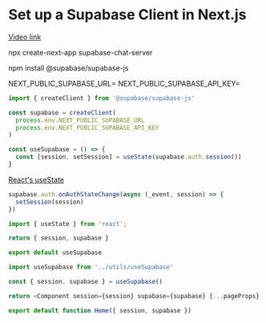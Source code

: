 # Set up a Supabase Client in Next.js

[Video link](https://www.egghead.io/lessons/supabase-set-up-a-supabase-client-in-next-js?pl=supabase-84e58958)

<TimeStamp start="0:07" end="0:12">

npx create-next-app supabase-chat-server

</TimeStamp>

<TimeStamp start="0:27" end="0:32">

npm install @supabase/supabase-js

</TimeStamp>

<TimeStamp start="2:20" end="2:30">

NEXT_PUBLIC_SUPABASE_URL=<KEY>
NEXT_PUBLIC_SUPABASE_API_KEY=<KEY>

</TimeStamp>

<TimeStamp start="3:35" end="3:50">

```js
import { createClient } from '@supabase/supabase-js'

const supabase = createClient(
  process.env.NEXT_PUBLIC_SUPABASE_URL
  process.env.NEXT_PUBLIC_SUPABASE_API_KEY
)
```

</TimeStamp>

<TimeStamp start="4:30" end="4:45">

```js
const useSupabase = () => {
  const [session, setSession] = useState(supabase.auth.session())
}
```

[React's useState](https://reactjs.org/docs/hooks-state.html)

</TimeStamp>

<TimeStamp start="5:15" end="5:25">

```js
supabase.auth.onAuthStateChange(async (_event, session) => {
  setSession(session)
})
```

</TimeStamp>

<TimeStamp start="5:57" end="6:02">

```js
import { useState } from 'react';
```

</TimeStamp>

<TimeStamp start="6:10" end="6:23">

```js
return { session, supabase }
```

</TimeStamp>

<TimeStamp start="6:10" end="6:23">

```js
export default useSupabase
```

</TimeStamp>

<TimeStamp start="7:15" end="7:20">

```js
import useSupabase from '../utils/useSupabase'
```

</TimeStamp>

<TimeStamp start="7:40" end="7:50">

```js
const { session, supabase } = useSupabase()
```

</TimeStamp>

<TimeStamp start="8:05" end="8:15">

```js
return <Component session={session} supabase={supabase} {...pageProps} />
```

</TimeStamp>

<TimeStamp start="8:35" end="8:42">

```js
export default function Home({ session, supabase }) 
```

</TimeStamp>